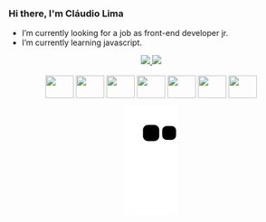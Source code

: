 ### Hi there, I'm Cláudio Lima

- I’m currently looking for a job as front-end developer jr.
- I’m currently learning javascript.

<div align="center" dir="auto">
  <a href="https://github.com/claudiolima6">
  <img height="160em" src="https://github-readme-stats.vercel.app/api?username=claudiolima6&amp;show_icons=true&amp;theme=dracula&amp;include_all_commits=true&amp;count_private=true" style="max-width: 100%;">
  <img height="160em" src="https://github-readme-stats.vercel.app/api/top-langs/?username=claudiolima6&amp;layout=compact&amp;langs_count=7&amp;theme=dracula" style="max-width: 100%;">
</a></div>

<div style="display: iniline_block" align="center"><br>
<img align="center" height="40" width="50" src="https://cdn.jsdelivr.net/gh/devicons/devicon/icons/html5/html5-original.svg" />
<img align="center" height="40" width="50" src="https://cdn.jsdelivr.net/gh/devicons/devicon/icons/css3/css3-original.svg" />
<img align="center" height="40" width="50" src="https://cdn.jsdelivr.net/gh/devicons/devicon/icons/javascript/javascript-original.svg" />
<img align="center" height="40" width="50" src="https://cdn.jsdelivr.net/gh/devicons/devicon/icons/bootstrap/bootstrap-original-wordmark.svg" />
<img align="center" height="40" width="50" src="https://cdn.jsdelivr.net/gh/devicons/devicon/icons/jquery/jquery-plain-wordmark.svg" />
<img align="center" height="40" width="50" src="https://cdn.jsdelivr.net/gh/devicons/devicon/icons/angularjs/angularjs-plain.svg" />
<img align="center" height="40" width="50" src="https://cdn.jsdelivr.net/gh/devicons/devicon/icons/react/react-original-wordmark.svg" />
  
   ![Snake animation](https://github.com/claudiolima6/claudiolima6/blob/output/github-contribution-grid-snake.svg)
  
</div>
